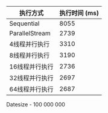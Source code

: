 | 执行方式                  | 执行时间 (ms) |
|-----------------------|-----------|
| Sequential            | 8055      |
| ParallelStream        | 2739      |
| 4线程并行执行         | 3310      |
| 8线程并行执行         | 3190     |
| 16线程并行执行        | 2736     |
| 32线程并行执行        | 2697     |
 | 64线程并行执行       | 2687     |
Datesize - 100 000 000
